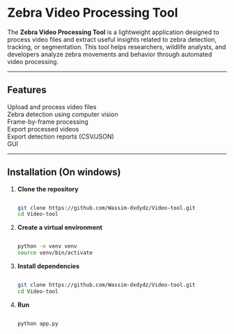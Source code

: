 # Zebra Video Processing Tool

The **Zebra Video Processing Tool** is a lightweight application designed to process video files and extract useful insights related to zebra detection, tracking, or segmentation. This tool helps researchers, wildlife analysts, and developers analyze zebra movements and behavior through automated video processing.

---

## Features

 Upload and process video files  
Zebra detection using computer vision  
Frame-by-frame processing  
Export processed videos  
Export detection reports (CSV/JSON)  
GUI

---

## Installation (On windows)

1. **Clone the repository**
   ```bash
   
   git clone https://github.com/Wassim-dxdydz/Video-tool.git
   cd Video-tool
   
2. **Create a virtual environment**
   ```bash
   
   python -m venv venv
   source venv/bin/activate
   
3. **Install dependencies**
   ```bash
   
   git clone https://github.com/Wassim-dxdydz/Video-tool.git
   cd Video-tool

4. **Run**
   ```bash
   
   python app.py
